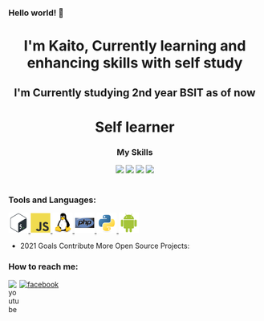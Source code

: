 ### Hello world! 👋

<!--
**kaitolegion/kaitolegion** is a ✨ _special_ ✨ repository because its `README.md` (this file) appears on your GitHub profile.

<a href="https://github.com/kaitolegion">
  <img alt="Kaito Kid" src="https://mrepol742-gif-randomizer.vercel.app/api/" /> 
</a> 

Here are some ideas to get you started:

- 🔭 I’m currently working on ...
- 🌱 I’m currently learning ...
- 👯 I’m looking to collaborate on ...
- 🤔 I’m looking for help with ...
- 💬 Ask me about ...
- 📫 How to reach me: ...
- 😄 Pronouns: ...
- ⚡ Fun fact: ...
-->


<h1 align="center">I'm Kaito, Currently learning and enhancing skills with self study</h1>
<h2 align="center">I'm Currently studying 2nd year BSIT as of now</h2>
<h1 align="center">Self learner</h1>
<h3 align="center">My Skills</h3>
<p align="center">
  <img src="https://img.shields.io/static/v1?label=&message=Programmer&color=blue">
   <img src="https://img.shields.io/static/v1?label=&message=Pentester&color=red">
   <img src="https://img.shields.io/static/v1?label=&message=BugHunter&color=green">
   <img src="https://img.shields.io/static/v1?label=&message=WebDeveloper&color=orange"><br><br>
</p>

<h3 align="left">Tools and Languages:</h3>
<p align="left"> <a href="https://www.w3schools.com/css/" target="_blank"> <img src="https://raw.githubusercontent.com/devicons/devicon/master/icons/bash/bash-original.svg" alt="bash" width="40" height="40"/> </a> <a href="https://developer.mozilla.org/en-US/docs/Web/JavaScript" target="_blank"> <img src="https://raw.githubusercontent.com/devicons/devicon/master/icons/javascript/javascript-original.svg" alt="javascript" width="40" height="40"/> </a> <a href="https://www.linux.org/" target="_blank"> <img src="https://raw.githubusercontent.com/devicons/devicon/master/icons/linux/linux-original.svg" alt="linux" width="40" height="40"/> </a> <a href="https://www.php.net" target="_blank"> <img src="https://raw.githubusercontent.com/devicons/devicon/master/icons/php/php-original.svg" alt="php" width="40" height="40"/> </a> <a href="https://www.python.org" target="_blank"> <img src="https://raw.githubusercontent.com/devicons/devicon/master/icons/python/python-original.svg" alt="python" width="40" height="40"/> </a> <a href="https://raw.githubusercontent.com/devicons/devicon/master/icons/java/java-original.svg" target="_blank"> <img src="https://raw.githubusercontent.com/devicons/devicon/master/icons/android/android-original.svg" alt="android" width="40" height="40"/> </a> </p>

- 2021 Goals Contribute More Open Source Projects:

### How to reach me:

<a href="https://youtube.com/c/kaitocoding" target="_blank"> <img align="left" alt="youtube" width="22px" src="https://cdn.jsdelivr.net/npm/simple-icons@v3/icons/youtube.svg"/></a>
<a href="https://facebook.com/kaitogeneralao25" target="_blank"> <img alt="facebook" width="22px" src="https://cdn.jsdelivr.net/npm/simple-icons@v3/icons/facebook.svg"/></a>
